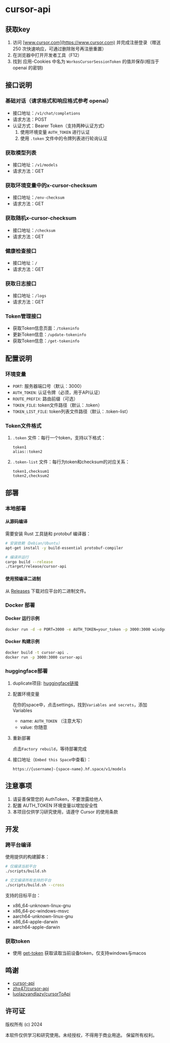 # cursor-api

## 获取key

1. 访问 [www.cursor.com](https://www.cursor.com) 并完成注册登录（赠送 250 次快速响应，可通过删除账号再注册重置）
2. 在浏览器中打开开发者工具（F12）
3. 找到 应用-Cookies 中名为 `WorkosCursorSessionToken` 的值并保存(相当于 openai 的密钥)

## 接口说明

### 基础对话（请求格式和响应格式参考 openai）

- 接口地址：`/v1/chat/completions`
- 请求方法：POST
- 认证方式：Bearer Token（支持两种认证方式）
  1. 使用环境变量 `AUTH_TOKEN` 进行认证
  2. 使用 `.token` 文件中的令牌列表进行轮询认证

### 获取模型列表

- 接口地址：`/v1/models`
- 请求方法：GET

### 获取环境变量中的x-cursor-checksum

- 接口地址：`/env-checksum`
- 请求方法：GET

### 获取随机x-cursor-checksum

- 接口地址：`/checksum`
- 请求方法：GET

### 健康检查接口

- 接口地址：`/`
- 请求方法：GET

### 获取日志接口

- 接口地址：`/logs`
- 请求方法：GET

### Token管理接口

- 获取Token信息页面：`/tokeninfo`
- 更新Token信息：`/update-tokeninfo`
- 获取Token信息：`/get-tokeninfo`

## 配置说明

### 环境变量

- `PORT`: 服务器端口号（默认：3000）
- `AUTH_TOKEN`: 认证令牌（必须，用于API认证）
- `ROUTE_PREFIX`: 路由前缀（可选）
- `TOKEN_FILE`: token文件路径（默认：.token）
- `TOKEN_LIST_FILE`: token列表文件路径（默认：.token-list）

### Token文件格式

1. `.token` 文件：每行一个token，支持以下格式：
   ```
   token1
   alias::token2
   ```

2. `.token-list` 文件：每行为token和checksum的对应关系：
   ```
   token1,checksum1
   token2,checksum2
   ```

## 部署

### 本地部署

#### 从源码编译

需要安装 Rust 工具链和 protobuf 编译器：

```bash
# 安装依赖（Debian/Ubuntu）
apt-get install -y build-essential protobuf-compiler

# 编译并运行
cargo build --release
./target/release/cursor-api
```

#### 使用预编译二进制

从 [Releases](https://github.com/wisdgod/cursor-api/releases) 下载对应平台的二进制文件。

### Docker 部署

#### Docker 运行示例

```bash
docker run -d -e PORT=3000 -e AUTH_TOKEN=your_token -p 3000:3000 wisdgod/cursor-api:latest
```

#### Docker 构建示例

```bash
docker build -t cursor-api .
docker run -p 3000:3000 cursor-api
```

### huggingface部署

1. duplicate项目:
   [huggingface链接](https://huggingface.co/login?next=%2Fspaces%2Fstevenrk%2Fcursor%3Fduplicate%3Dtrue)

2. 配置环境变量

   在你的space中，点击settings，找到`Variables and secrets`，添加Variables
   - name: `AUTH_TOKEN` （注意大写）
   - value: 你随意

3. 重新部署
   
   点击`Factory rebuild`，等待部署完成

4. 接口地址（`Embed this Space`中查看）：
   ```
   https://{username}-{space-name}.hf.space/v1/models
   ```

## 注意事项

1. 请妥善保管您的 AuthToken，不要泄露给他人
2. 配置 AUTH_TOKEN 环境变量以增加安全性
3. 本项目仅供学习研究使用，请遵守 Cursor 的使用条款

## 开发

### 跨平台编译

使用提供的构建脚本：

```bash
# 仅编译当前平台
./scripts/build.sh

# 交叉编译所有支持的平台
./scripts/build.sh --cross
```

支持的目标平台：
- x86_64-unknown-linux-gnu
- x86_64-pc-windows-msvc
- aarch64-unknown-linux-gnu
- x86_64-apple-darwin
- aarch64-apple-darwin

### 获取token

- 使用 [get-token](https://github.com/wisdgod/cursor-api/tree/main/get-token) 获取读取当前设备token，仅支持windows与macos

## 鸣谢

- [cursor-api](https://github.com/wisdgod/cursor-api)
- [zhx47/cursor-api](https://github.com/zhx47/cursor-api)
- [luolazyandlazy/cursorToApi](https://github.com/luolazyandlazy/cursorToApi)

## 许可证

版权所有 (c) 2024

本软件仅供学习和研究使用。未经授权，不得用于商业用途。
保留所有权利。